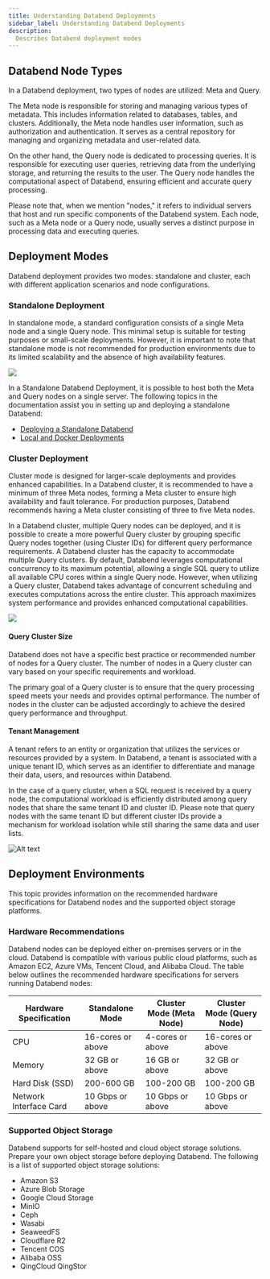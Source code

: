 ```yaml
---
title: Understanding Databend Deployments
sidebar_label: Understanding Databend Deployments
description:
  Describes Databend deployment modes
---
```


## Databend Node Types

In a Databend deployment, two types of nodes are utilized: Meta and Query.

The Meta node is responsible for storing and managing various types of metadata. This includes information related to databases, tables, and clusters. Additionally, the Meta node handles user information, such as authorization and authentication. It serves as a central repository for managing and organizing metadata and user-related data.

On the other hand, the Query node is dedicated to processing queries. It is responsible for executing user queries, retrieving data from the underlying storage, and returning the results to the user. The Query node handles the computational aspect of Databend, ensuring efficient and accurate query processing.

Please note that, when we mention "nodes," it refers to individual servers that host and run specific components of the Databend system. Each node, such as a Meta node or a Query node, usually serves a distinct purpose in processing data and executing queries.

## Deployment Modes

Databend deployment provides two modes: standalone and cluster, each with different application scenarios and node configurations. 

### Standalone Deployment

In standalone mode, a standard configuration consists of a single Meta node and a single Query node. This minimal setup is suitable for testing purposes or small-scale deployments. However, it is important to note that standalone mode is not recommended for production environments due to its limited scalability and the absence of high availability features.

<img src="/img/deploy/deploy-standalone-arch.png"/>

In a Standalone Databend Deployment, it is possible to host both the Meta and Query nodes on a single server. The following topics in the documentation assist you in setting up and deploying a standalone Databend:

- [Deploying a Standalone Databend](02-deploying-databend.md)
- [Local and Docker Deployments](05-deploying-local.md)

### Cluster Deployment

Cluster mode is designed for larger-scale deployments and provides enhanced capabilities. In a Databend cluster, it is recommended to have a minimum of three Meta nodes, forming a Meta cluster to ensure high availability and fault tolerance. For production purposes, Databend recommends having a Meta cluster consisting of three to five Meta nodes.

In a Databend cluster, multiple Query nodes can be deployed, and it is possible to create a more powerful Query cluster by grouping specific Query nodes together (using Cluster IDs) for different query performance requirements. A Databend cluster has the capacity to accommodate multiple Query clusters. By default, Databend leverages computational concurrency to its maximum potential, allowing a single SQL query to utilize all available CPU cores within a single Query node. However, when utilizing a Query cluster, Databend takes advantage of concurrent scheduling and executes computations across the entire cluster. This approach maximizes system performance and provides enhanced computational capabilities.

<img src="/img/deploy/deploy-cluster-arch.png"/>

#### Query Cluster Size

Databend does not have a specific best practice or recommended number of nodes for a Query cluster. The number of nodes in a Query cluster can vary based on your specific requirements and workload.

The primary goal of a Query cluster is to ensure that the query processing speed meets your needs and provides optimal performance. The number of nodes in the cluster can be adjusted accordingly to achieve the desired query performance and throughput.

#### Tenant Management

A tenant refers to an entity or organization that utilizes the services or resources provided by a system. In Databend, a tenant is associated with a unique tenant ID, which serves as an identifier to differentiate and manage their data, users, and resources within Databend. 

In the case of a query cluster, when a SQL request is received by a query node, the computational workload is efficiently distributed among query nodes that share the same tenant ID and cluster ID. Please note that query nodes with the same tenant ID but different cluster IDs provide a mechanism for workload isolation while still sharing the same data and user lists.

![Alt text](../../public/img/deploy/tenantid.PNG)

## Deployment Environments

This topic provides information on the recommended hardware specifications for Databend nodes and the supported object storage platforms.

### Hardware Recommendations

Databend nodes can be deployed either on-premises servers or in the cloud. Databend is compatible with various public cloud platforms, such as Amazon EC2, Azure VMs, Tencent Cloud, and Alibaba Cloud. The table below outlines the recommended hardware specifications for servers running Databend nodes:

| Hardware Specification  	| Standalone Mode  	| Cluster Mode (Meta Node) 	| Cluster Mode (Query Node) 	|
|-------------------------	|------------------	|--------------------------	|---------------------------	|
| CPU                     	| 16-cores or above	| 4-cores or above         	| 16-cores or above          	|
| Memory                  	| 32 GB or above   	| 16 GB or above           	| 32 GB or above            	|
| Hard Disk (SSD)         	| 200-600 GB       	| 100-200 GB               	| 100-200 GB                	|
| Network Interface Card  	| 10 Gbps or above 	| 10 Gbps or above         	| 10 Gbps or above          	|

### Supported Object Storage

Databend supports for self-hosted and cloud object storage solutions. Prepare your own object storage before deploying Databend. The following is a list of supported object storage solutions:

- Amazon S3
- Azure Blob Storage
- Google Cloud Storage
- MinIO
- Ceph
- Wasabi
- SeaweedFS
- Cloudflare R2
- Tencent COS
- Alibaba OSS
- QingCloud QingStor
